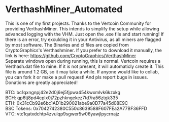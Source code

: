 # VerthashMiner_Automated

This is one of my first projects. Thanks to the Vertcoin Community for providing VerthashMiner. This intends to simplify the setup while allowing advanced logging with the VHM. Just open the .exe file and start running! If there is an error, try exculding it in your Antivirus, as all miners are flagged by most software.
The Binaries and cl files are copied from CryptoGraphics's Verthashminer. If you prefer to download it manually, the link is here: https://github.com/CryptoGraphics/VerthashMiner  
Separate windows open during running, this is normal.
Vertcoin requires a Verthash.dat file to mine. If it is not present, it will automaticly create it. This file is around 1.2 GB, so it may take a while.
If anyone would like to collab, you can fork it or make a pull request! And pls report bugs in issues.  
Donations are greatly appreciated! 

BTC: bc1qxngnpj42e2d0j6ej5fjpwa454kwxmlvk6kzxkg <br>
BCH: qp6tj8pd4cplx0j72pzhkngekez7td7ra56ztgk335 <br>
ETH: 0x31cCb92e6bc1AD1b290021abe9a0D77a45d08E9C <br>
BSC Tokens: 0x7042742380C550c8639588F607FEa2A77BF36FFD <br>
VTC: vtc1qatxdchtp4zvulqp9sgwer5w06yawjlpycrnajz <br>

